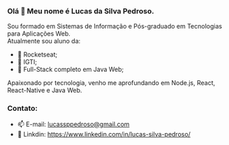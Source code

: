 ### Olá 👋 Meu nome é Lucas da Silva Pedroso.

Sou formado em Sistemas de Informação e Pós-graduado em Tecnologias para Aplicações Web. </br>
Atualmente sou aluno da:
- 🚀 Rocketseat;
- 🚀 IGTI;
- 🚀 Full-Stack completo em Java Web;

Apaixonado por tecnologia, venho me aprofundando em Node.js, React, React-Native e Java Web. </br>
 
### Contato:
- 📫 E-mail: lucassppedroso@gmail.com
- 💬 Linkdin: https://www.linkedin.com/in/lucas-silva-pedroso/
